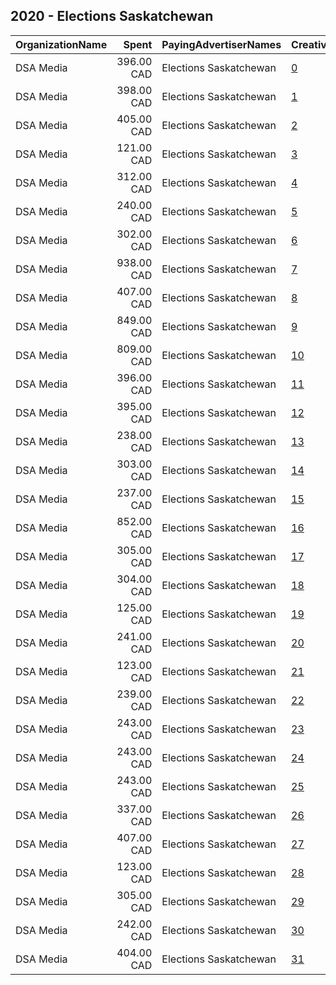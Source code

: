 ## 2020 - Elections Saskatchewan 
|OrganizationName|Spent|PayingAdvertiserNames|CreativeUrls|Impressions|Genders|AgeBrackets|CountryCodes|BillingAddresses|CandidateBallotInformation|
|:---|---:|:---|:---|---:|:---|:---|:---|:---|:---|
|DSA Media|396.00 CAD|Elections Saskatchewan|[0](https://www.snap.com/political-ads/asset/4f73e188259cd3de5408fa0e3063771dbcc6edbc08d87cbd912d20218c00194c?mediaType=mp4)|163,264||18+|canada|"Suite 110 – 20091 91A Avenue,Langley,V1M3A2,CA"||
|DSA Media|398.00 CAD|Elections Saskatchewan|[1](https://www.snap.com/political-ads/asset/36a5e78fce1462c39b2e1ca86088cc861874483cab76570be68e7f90f7d33f4c?mediaType=mp4)|164,125||18+|canada|"Suite 110 – 20091 91A Avenue,Langley,V1M3A2,CA"||
|DSA Media|405.00 CAD|Elections Saskatchewan|[2](https://www.snap.com/political-ads/asset/73cc96757f297a2cfffbf57b40792236fa3c4d021869ca612b0f2bfc0467cbea?mediaType=mp4)|166,911||18+|canada|"Suite 110 – 20091 91A Avenue,Langley,V1M3A2,CA"||
|DSA Media|121.00 CAD|Elections Saskatchewan|[3](https://www.snap.com/political-ads/asset/7d0f01da51feff9369a52219f9c13ad61b5445cbbb8ef94079ddf322ac5cfa14?mediaType=mp4)|51,291||18+|canada|"Suite 110 – 20091 91A Avenue,Langley,V1M3A2,CA"||
|DSA Media|312.00 CAD|Elections Saskatchewan|[4](https://www.snap.com/political-ads/asset/3811e013109dc762a3285283b2c26afb6cba7927ae47337dce69fb732482df89?mediaType=mp4)|130,913||18+|canada|"Suite 110 – 20091 91A Avenue,Langley,V1M3A2,CA"||
|DSA Media|240.00 CAD|Elections Saskatchewan|[5](https://www.snap.com/political-ads/asset/7d0f01da51feff9369a52219f9c13ad61b5445cbbb8ef94079ddf322ac5cfa14?mediaType=mp4)|100,186||18+|canada|"Suite 110 – 20091 91A Avenue,Langley,V1M3A2,CA"||
|DSA Media|302.00 CAD|Elections Saskatchewan|[6](https://www.snap.com/political-ads/asset/3bc933a4fb9dd13124189d632a15de4f01048503a36ad5307d3e7859d6d6d484?mediaType=mp4)|175,465||18+|canada|"Suite 110 – 20091 91A Avenue,Langley,V1M3A2,CA"||
|DSA Media|938.00 CAD|Elections Saskatchewan|[7](https://www.snap.com/political-ads/asset/a57e5b500f7730f2cb47376d9e9f2cb4bf65a45bd1adb60fafdcb41f6d0640a7?mediaType=mp4)|288,409||18+|canada|"Suite 110 – 20091 91A Avenue,Langley,V1M3A2,CA"||
|DSA Media|407.00 CAD|Elections Saskatchewan|[8](https://www.snap.com/political-ads/asset/512056288b6af17c1d605ce5eb4454e6c8cac547f2ffc378d9bdbd99bc28cf87?mediaType=mp4)|133,326||18+|canada|"Suite 110 – 20091 91A Avenue,Langley,V1M3A2,CA"||
|DSA Media|849.00 CAD|Elections Saskatchewan|[9](https://www.snap.com/political-ads/asset/da131d820cb364d507b1d3d4f8bb5d3592fe1c8ae19a7c2814b03c4f2a25ed21?mediaType=mp4)|344,055||18+|canada|"Suite 110 – 20091 91A Avenue,Langley,V1M3A2,CA"||
|DSA Media|809.00 CAD|Elections Saskatchewan|[10](https://www.snap.com/political-ads/asset/c550e2b667fb4434ed3b2686b6f66f22aacbbf42bbdbe95ca00e6a99c8fafd02?mediaType=mp4)|328,050||18+|canada|"Suite 110 – 20091 91A Avenue,Langley,V1M3A2,CA"||
|DSA Media|396.00 CAD|Elections Saskatchewan|[11](https://www.snap.com/political-ads/asset/d2123d5fbe2112029949812b23f7f662bf6a0b6e1434a8a4c81f178c31f4407a?mediaType=mp4)|163,270||18+|canada|"Suite 110 – 20091 91A Avenue,Langley,V1M3A2,CA"||
|DSA Media|395.00 CAD|Elections Saskatchewan|[12](https://www.snap.com/political-ads/asset/ce7a5956a85efe16e4a2f4c429dd8a795038732a422339f0983e5802ffcae86a?mediaType=mp4)|162,575||18+|canada|"Suite 110 – 20091 91A Avenue,Langley,V1M3A2,CA"||
|DSA Media|238.00 CAD|Elections Saskatchewan|[13](https://www.snap.com/political-ads/asset/4f0950f562aa49b007890f430422e89ca80bb15adeb8e7cf906b4a4bea362097?mediaType=mp4)|99,179||18+|canada|"Suite 110 – 20091 91A Avenue,Langley,V1M3A2,CA"||
|DSA Media|303.00 CAD|Elections Saskatchewan|[14](https://www.snap.com/political-ads/asset/324aefa9f8f2d6aa030019ff5188c838507c94601e5f9b745c1770cf54426bc9?mediaType=mp4)|175,707||18+|canada|"Suite 110 – 20091 91A Avenue,Langley,V1M3A2,CA"||
|DSA Media|237.00 CAD|Elections Saskatchewan|[15](https://www.snap.com/political-ads/asset/1051769ecea0c767e905d23a8e0cbb6caa95886ead8e1d497e6d184acbad6687?mediaType=mp4)|98,873||18+|canada|"Suite 110 – 20091 91A Avenue,Langley,V1M3A2,CA"||
|DSA Media|852.00 CAD|Elections Saskatchewan|[16](https://www.snap.com/political-ads/asset/76a43e29716c280329bb1a74e299cd6b20e47d3b7fd041472111c87d1099b474?mediaType=mp4)|345,301||18+|canada|"Suite 110 – 20091 91A Avenue,Langley,V1M3A2,CA"||
|DSA Media|305.00 CAD|Elections Saskatchewan|[17](https://www.snap.com/political-ads/asset/f85bbecc730fc6c0c646e9a48b128809522d414edb37567b12c830711733b3bd?mediaType=mp4)|127,935||18+|canada|"Suite 110 – 20091 91A Avenue,Langley,V1M3A2,CA"||
|DSA Media|304.00 CAD|Elections Saskatchewan|[18](https://www.snap.com/political-ads/asset/c4a85949959212f24aad3706bdb879e6b42316f59ac20aa2d3d81bcca34ac520?mediaType=mp4)|176,224||18+|canada|"Suite 110 – 20091 91A Avenue,Langley,V1M3A2,CA"||
|DSA Media|125.00 CAD|Elections Saskatchewan|[19](https://www.snap.com/political-ads/asset/1051769ecea0c767e905d23a8e0cbb6caa95886ead8e1d497e6d184acbad6687?mediaType=mp4)|52,789||18+|canada|"Suite 110 – 20091 91A Avenue,Langley,V1M3A2,CA"||
|DSA Media|241.00 CAD|Elections Saskatchewan|[20](https://www.snap.com/political-ads/asset/f27adc9156f1aeafe1890b1db11a331e98c9d9c10b2e2438505246f6a6522534?mediaType=mp4)|145,509||18+|canada|"Suite 110 – 20091 91A Avenue,Langley,V1M3A2,CA"||
|DSA Media|123.00 CAD|Elections Saskatchewan|[21](https://www.snap.com/political-ads/asset/4f0950f562aa49b007890f430422e89ca80bb15adeb8e7cf906b4a4bea362097?mediaType=mp4)|51,753||18+|canada|"Suite 110 – 20091 91A Avenue,Langley,V1M3A2,CA"||
|DSA Media|239.00 CAD|Elections Saskatchewan|[22](https://www.snap.com/political-ads/asset/aeb2960593eae452f563adde3d90f5b85bbde488f6af7dd9a85a3e9a8e395cef?mediaType=mp4)|99,578||18+|canada|"Suite 110 – 20091 91A Avenue,Langley,V1M3A2,CA"||
|DSA Media|243.00 CAD|Elections Saskatchewan|[23](https://www.snap.com/political-ads/asset/895e37fe164e3958259b0529a996b12f269fdce080e694b0f9488300035b74aa?mediaType=mp4)|146,920||18+|canada|"Suite 110 – 20091 91A Avenue,Langley,V1M3A2,CA"||
|DSA Media|243.00 CAD|Elections Saskatchewan|[24](https://www.snap.com/political-ads/asset/c82413ec7f53c8827e75aed37ce34bac5cc0f0b813d03222aab05cb06b05b342?mediaType=mp4)|146,776||18+|canada|"Suite 110 – 20091 91A Avenue,Langley,V1M3A2,CA"||
|DSA Media|243.00 CAD|Elections Saskatchewan|[25](https://www.snap.com/political-ads/asset/8f535a41b33fcc40fdff17cff846a5c682c8207a60a1a7a26a1be09b280bb535?mediaType=mp4)|146,385||18+|canada|"Suite 110 – 20091 91A Avenue,Langley,V1M3A2,CA"||
|DSA Media|337.00 CAD|Elections Saskatchewan|[26](https://www.snap.com/political-ads/asset/05951bdd137af101d1f4e1c834b0112f7878254847a1bc6c59e7f739dfa7d052?mediaType=mp4)|141,477||18+|canada|"Suite 110 – 20091 91A Avenue,Langley,V1M3A2,CA"||
|DSA Media|407.00 CAD|Elections Saskatchewan|[27](https://www.snap.com/political-ads/asset/efe41e8d8addd26d7fdf25141fe7213b1c16aed7a7fb8f664dd70157d2f65f27?mediaType=mp4)|167,591||18+|canada|"Suite 110 – 20091 91A Avenue,Langley,V1M3A2,CA"||
|DSA Media|123.00 CAD|Elections Saskatchewan|[28](https://www.snap.com/political-ads/asset/aeb2960593eae452f563adde3d90f5b85bbde488f6af7dd9a85a3e9a8e395cef?mediaType=mp4)|52,025||18+|canada|"Suite 110 – 20091 91A Avenue,Langley,V1M3A2,CA"||
|DSA Media|305.00 CAD|Elections Saskatchewan|[29](https://www.snap.com/political-ads/asset/fbd155c8b13d6deb34ab4c27153c355a91e01b6de9e027672ad1e6adb0071f00?mediaType=mp4)|176,897||18+|canada|"Suite 110 – 20091 91A Avenue,Langley,V1M3A2,CA"||
|DSA Media|242.00 CAD|Elections Saskatchewan|[30](https://www.snap.com/political-ads/asset/bf30650ea6de250574fa51afd1893b539c4b6b5b83e41d6aca69ef0ec43bdfd5?mediaType=mp4)|146,158||18+|canada|"Suite 110 – 20091 91A Avenue,Langley,V1M3A2,CA"||
|DSA Media|404.00 CAD|Elections Saskatchewan|[31](https://www.snap.com/political-ads/asset/bf92bf5c1b555e8cf630e36bc8203b6bbb4896238c3af4d189ad30142b1e7c42?mediaType=mp4)|124,357||18+|canada|"Suite 110 – 20091 91A Avenue,Langley,V1M3A2,CA"||
